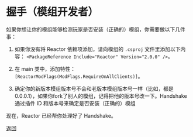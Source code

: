 # 握手（模组开发者）

如果你想让你的模组能够检测玩家是否安装（正确的）模组，你需要做以下几件事：

1. 如果你没有将 Reactor 依赖项添加，请向模组的 `.csproj` 文件里添加以下内容： `<PackageReference Include="Reactor" Version="2.0.0" />`。

2. 在 main 类中，添加特性： `[ReactorModFlags(ModFlags.RequireOnAllClients)]`。

3. 确定你的新版本模组版本号不会和老版本模组版本号一样（比如，都是0.0.0.1），如果你fork了别人的模组，记得把他的版本号改一下。Handshake 通过插件 ID 和版本号来确定是否安装（正确的）模组 

现在，Reactor 已经帮你处理好了 Handshake。

[返回](/docs/guides/handshake.md)
